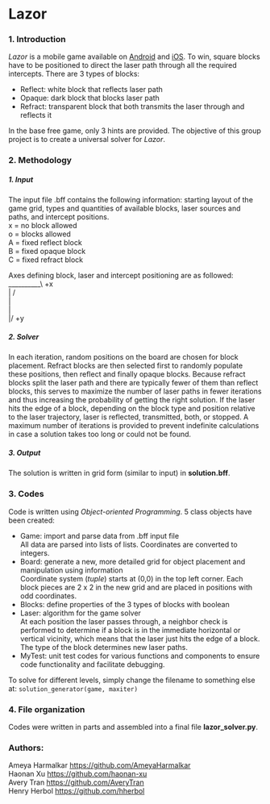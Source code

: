 # Lazor
### 1. Introduction
*Lazor* is a mobile game available on [Android](https://play.google.com/store/apps/details?id=net.pyrosphere.lazors&hl=en_US) and [iOS](https://itunes.apple.com/us/app/lazors/id386458926?mt=8). To win, square blocks have to be positioned to direct the laser path through all the required intercepts. There are 3 types of blocks:<br/>
* Reflect: white block that reflects laser path
* Opaque: dark block that blocks laser path
* Refract: transparent block that both transmits the laser through and reflects it

In the base free game, only 3 hints are provided. The objective of this group project is to create a universal solver for *Lazor*.
### 2. Methodology
  ##### 1. Input
The input file .bff contains the following information: starting layout of the game grid, types and quantities of available blocks, laser sources and paths, and intercept positions.<br/>
x = no block allowed<br/>
o = blocks allowed<br/>
A = fixed reflect block<br/>
B = fixed opaque block<br/>
C = fixed refract block<br/>

Axes defining block, laser and intercept positioning are as followed:<br/>
  __________\ +x<br/>
 |          / <br/>
 |<br/>
 |<br/>
\|/ +y<br/>

  ##### 2. Solver
In each iteration, random positions on the board are chosen for block placement. Refract blocks are then selected first to randomly populate these positions, then reflect and finally opaque blocks. Because refract blocks split the laser path and there are typically fewer of them than reflect blocks, this serves to maximize the number of laser paths in fewer iterations and thus increasing the probability of getting the right solution. If the laser hits the edge of a block, depending on the block type and position relative to the laser trajectory, laser is reflected, transmitted, both, or stopped. A maximum number of iterations is provided to prevent indefinite calculations in case a solution takes too long or could not be found.
  ##### 3. Output
The solution is written in grid form (similar to input) in **solution.bff**.
### 3. Codes
Code is written using *Object-oriented Programming*. 5 class objects have been created:
* Game: import and parse data from .bff input file<br/>
  All data are parsed into lists of lists. Coordinates are converted to integers.
* Board: generate a new, more detailed grid for object placement and manipulation using information<br/>
  Coordinate system (*tuple*) starts at (0,0) in the top left corner. Each block pieces are 2 x 2 in the new grid and are placed in positions with odd coordinates. 
* Blocks: define properties of the 3 types of blocks with boolean
* Laser: algorithm for the game solver<br/>
At each position the laser passes through, a neighbor check is performed to determine if a block is in the immediate horizontal or vertical vicinity, which means that the laser just hits the edge of a block. The type of the block determines new laser paths.
* MyTest: unit test codes for various functions and components to ensure code functionality and facilitate debugging.

To solve for different levels, simply change the filename to something else at:
```solution_generator(game, maxiter)```
### 4. File organization
Codes were written in parts and assembled into a final file **lazor_solver.py**. 
### Authors:
Ameya Harmalkar https://github.com/AmeyaHarmalkar<br/>
Haonan Xu https://github.com/haonan-xu<br/>
Avery Tran https://github.com/AveryTran<br/>
Henry Herbol https://github.com/hherbol<br/>
